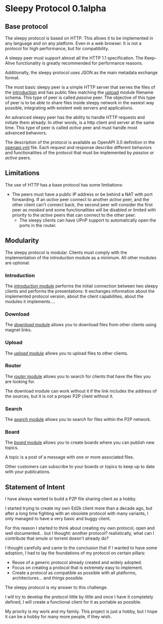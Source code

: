 # Sleepy Protocol 0.1alpha

## Base protocol
The sleepy protocol is based on HTTP. This allows it to be implemented in any language and on any platform. Even in a web browser. It is not a protocol for high performance, but for compatibility.

A sleepy peer must support almost all the HTTP 1.1 specification. The Keep-Alive functionality is greatly recommended for performance reasons.

Additionally, the sleepy protocol uses JSON as the main metadata exchange format.

The most basic sleepy peer is a simple HTTP server that serves the files of the [introduction](introduction/MODULE.md) and
has public files matching the [upload](upload/MODULE.md) module filename schema. This type of peer is called _passive_ peer.
The objective of this type of peer is to be able to share files inside sleepy network in the easiest way possible, integrating with existent web servers and applications.

An advanced sleepy peer has the ability to handle HTTP requests and initiate them already. In other words, is a http client and server at the same time. 
This type of peer is called _active_ peer and must handle most advanced behaviors.

The description of the protocol is available as OpenAPI 3.0 definition in the [openapi.yml](https://editor.swagger.io?url=https://raw.githubusercontent.com/sleepy-p2p/protocol/main/openapi.yml) file.
Each request and response describe different behaviors and functionalities of the protocol that must be implemented by _passive_ or _active_ peers.

## Limitations
The use of HTTP has a base protocol has some limitations:
- The peers must have a public IP address or be behind a NAT with port forwarding. If an _active_ peer connect to another _active_ peer, and the other client can't connect back, the second
peer will consider the first peer as _masked_ and some functionalities will be disabled or limited with priority to the _active_ peers that can connect to the other peer.
   - The sleepy clients can have UPnP support to automatically open the ports in the router.

## Modularity
The sleepy protocol is modular. Clients must comply with the implementation of the _introduction_ module as a minimum. All other modules are optional.

### Introduction
The [_introduction_ module](introduction/MODULE.md) performs the initial connection between two sleepy clients and performs the presentations: It exchanges information about the implemented protocol version, about the client capabilities, about the modules it implements....

### Download
The [_download_ module](download/MODULE.md) allows you to download files from other clients using magnet links.

### Upload
The [_upload_ module](upload/MODULE.md) allows you to upload files to other clients.

### Router
The [_router_ module](router/MODULE.md) allows you to search for clients that have the files you are looking for. 

The download module can work without it if the link includes the address of the sources, but it is not a proper P2P client without it.

### Search
The [_search_ module](search/MODULE.md) allows you to search for files within the P2P network.

### Board
The [_board_ module](board/MODULE.md) allows you to create boards where you can publish new topics.

A topic is a post of a message with one or more associated files.

Other customers can subscribe to your boards or topics to keep up to date with your publications.

## Statement of Intent

I have always wanted to build a P2P file sharing client as a hobby. 

I started trying to create my own Ed2k client more than a decade ago, but after a long time fighting with an obsolete protocol with many variants, I only managed to have a very basic and buggy client.

For this reason I started to think about creating my own protocol, open and well documented... but I thought: another protocol? realistically, what can I contribute that emule or torrent doesn't already do?

I thought carefully and came to the conclusion that if I wanted to have some adoption, I had to lay the foundations of my protocol on certain pillars:

- Reuse of a generic protocol already created and widely adopted.
- Focus on creating a protocol that is extremely easy to implement.
- Create a protocol as compatible as possible with all platforms, architectures... and things possible.

The sleepy protocol is my answer to this challenge.

I will try to develop the protocol little by little and once I have it completely defined, I will create a functional client for it as portable as possible.

My priority is my work and my family. This project is just a hobby, but I hope it can be a hobby for many more people, if they wish.
